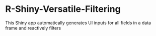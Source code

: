 # R-Shiny-Versatile-Filtering
This Shiny app automatically generates UI inputs for all fields in a data frame and reactively filters
